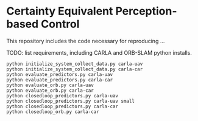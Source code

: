 # Certainty Equivalent Perception-based Control

This repository includes the code necessary for reproducing ...

TODO: list requirements, including CARLA and ORB-SLAM python installs.

```
python initialize_system_collect_data.py carla-uav
python initialize_system_collect_data.py carla-car
python evaluate_predictors.py carla-uav
python evaluate_predictors.py carla-car
python evaluate_orb.py carla-uav
python evaluate_orb.py carla-car
python closedloop_predictors.py carla-uav
python closedloop_predictors.py carla-uav small
python closedloop_predictors.py carla-car
python closedloop_orb.py carla-car
```